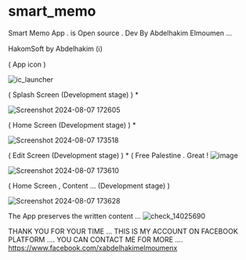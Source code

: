 # smart_memo 

Smart Memo App . is Open source .
Dev By Abdelhakim Elmoumen  ...

HakomSoft by Abdelhakim (ℹ️)

( App icon )

![ic_launcher](https://github.com/user-attachments/assets/663d0b18-1e54-4250-9a40-6c6e4b509907) 


( Splash Screen (Development stage) ) *


![Screenshot 2024-08-07 172605](https://github.com/user-attachments/assets/c6f97bdb-4f75-4f72-9e86-03defd0aa9e2)


( Home Screen (Development stage) ) *


![Screenshot 2024-08-07 173518](https://github.com/user-attachments/assets/e411a023-18c3-4fe5-a054-6e67347ca4c5)


(  Edit Screen (Development stage) ) * ( Free Palestine . Great ! ![image](https://github.com/user-attachments/assets/4e27c9c8-babe-4c6d-bffd-991e720a0285)


![Screenshot 2024-08-07 173610](https://github.com/user-attachments/assets/429ebd46-366b-45a9-bf06-497e59235820)


(  Home Screen , Content ... (Development stage) ) 


![Screenshot 2024-08-07 173628](https://github.com/user-attachments/assets/66af8dfa-4ab6-4e5c-8f43-122d8d79b65c)



The App preserves the written content ... 
![check_14025690](https://github.com/user-attachments/assets/2e14a547-8fcc-4faf-b9c5-9248c2b82fd2)




THANK YOU FOR YOUR TIME ...
THIS IS MY ACCOUNT ON FACEBOOK PLATFORM .... YOU CAN CONTACT ME FOR MORE ....
https://www.facebook.com/xabdelhakimelmoumenx


